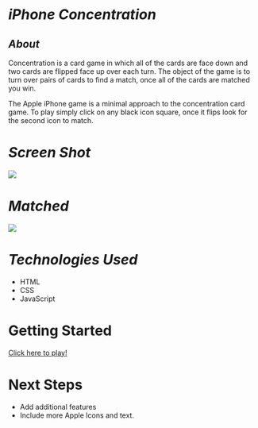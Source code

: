 


# ***iPhone Concentration***

## ***About***

Concentration is a card game in which all of the cards are face down and two cards are flipped face up over each turn. The object of the game is to turn over pairs of cards to find a match, once all of the cards are matched you win. 

The Apple iPhone game is a minimal approach to the concentration card game. To play simply click on any black icon square, once it flips look for the second icon to match. 

# ***Screen Shot***
![](https://i.imgur.com/QkAgGRe.png)




# ***Matched***

![](https://i.imgur.com/KrOSfdG.png)



# ***Technologies Used***

* HTML
* CSS
* JavaScript

# Getting Started #

[Click here to play!]()


# Next Steps #

* Add additional features
* Include more Apple Icons and text. 

